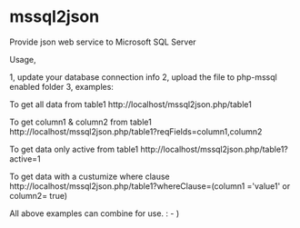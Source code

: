 mssql2json
==========

Provide json web service to Microsoft SQL Server 

Usage,

1, update your database connection info
2, upload the file to php-mssql enabled folder
3, examples:

To get all data from table1
http://localhost/mssql2json.php/table1

To get column1 & column2 from table1
http://localhost/mssql2json.php/table1?reqFields=column1,column2

To get data only active from table1
http://localhost/mssql2json.php/table1?active=1

To get data with a custumize where clause
http://localhost/mssql2json.php/table1?whereClause=(column1 ='value1' or column2= true)

All above examples can combine for use. : - )


